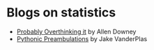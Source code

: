 # Blogs on statistics

- [Probably Overthinking it](https://www.allendowney.com/blog/) by Allen Downey
- [Pythonic Preambulations](http://jakevdp.github.io/) by Jake VanderPlas